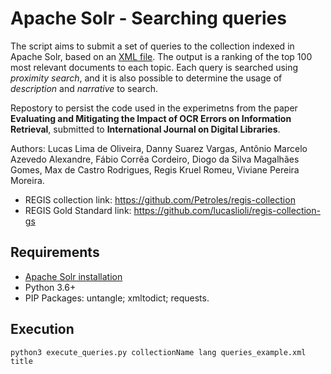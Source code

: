 # Apache Solr - Searching queries

The script aims to submit a set of queries to the collection indexed in Apache Solr, based on an [XML file](https://github.com/lucaslioli/solr-query-script/blob/main/queries_example.xml). The output is a ranking of the top 100 most relevant documents to each topic. Each query is searched using _proximity search_, and it is also possible to determine the usage of _description_ and _narrative_ to search.

Repostory to persist the code used in the experimetns from the paper **Evaluating and Mitigating the Impact of OCR Errors on Information Retrieval**, submitted to **International Journal on Digital Libraries**.

Authors: Lucas Lima de Oliveira, Danny Suarez Vargas, Antônio Marcelo Azevedo Alexandre, Fábio Corrêa Cordeiro, Diogo da Silva Magalhães Gomes, Max de Castro Rodrigues, Regis Kruel Romeu, Viviane Pereira Moreira.

- REGIS collection link: https://github.com/Petroles/regis-collection
- REGIS Gold Standard link: https://github.com/lucaslioli/regis-collection-gs


## Requirements

* [Apache Solr installation](https://lucene.apache.org/solr/guide/7_7/installing-solr.html)
* Python 3.6+
* PIP Packages: untangle; xmltodict; requests.

## Execution

```
python3 execute_queries.py collectionName lang queries_example.xml title
```
